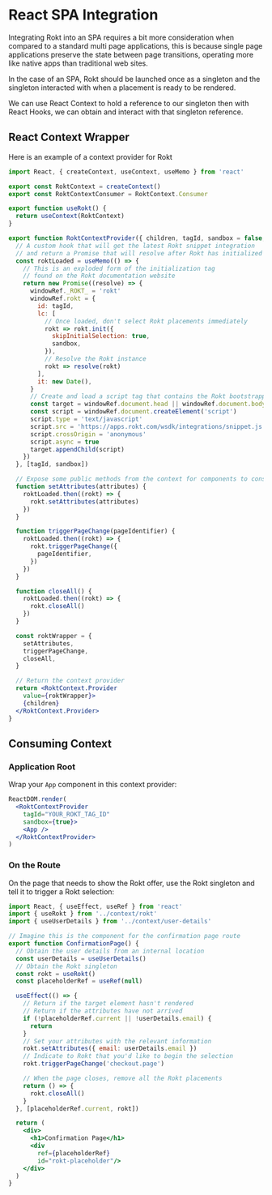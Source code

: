 # React SPA Integration

Integrating Rokt into an SPA requires a bit more consideration when compared to a standard multi page applications, this is because single page applications preserve the state between page transitions, operating more like native apps than traditional web sites.

In the case of an SPA, Rokt should be launched once as a singleton and the singleton interacted with when a placement is ready to be rendered. 

We can use React Context to hold a reference to our singleton then with React Hooks, we can obtain and interact with that singleton reference.

## React Context Wrapper

Here is an example of a context provider for Rokt

```jsx
import React, { createContext, useContext, useMemo } from 'react'

export const RoktContext = createContext()
export const RoktContextConsumer = RoktContext.Consumer

export function useRokt() {
  return useContext(RoktContext)
}

export function RoktContextProvider({ children, tagId, sandbox = false, windowRef = window }) {
  // A custom hook that will get the latest Rokt snippet integration
  // and return a Promise that will resolve after Rokt has initialized
  const roktLoaded = useMemo(() => {
    // This is an exploded form of the initialization tag 
    // found on the Rokt documentation website
    return new Promise((resolve) => {
      windowRef._ROKT_ = 'rokt'
      windowRef.rokt = {
        id: tagId,
        lc: [
          // Once loaded, don't select Rokt placements immediately
          rokt => rokt.init({
            skipInitialSelection: true,
            sandbox,
          }),
          // Resolve the Rokt instance
          rokt => resolve(rokt)
        ],
        it: new Date(),
      }
      // Create and load a script tag that contains the Rokt bootstrapper
      const target = windowRef.document.head || windowRef.document.body
      const script = windowRef.document.createElement('script')
      script.type = 'text/javascript'
      script.src = 'https://apps.rokt.com/wsdk/integrations/snippet.js'
      script.crossOrigin = 'anonymous'
      script.async = true
      target.appendChild(script)
    })
  }, [tagId, sandbox])

  // Expose some public methods from the context for components to consume
  function setAttributes(attributes) {
    roktLoaded.then((rokt) => {
      rokt.setAttributes(attributes)
    })
  }

  function triggerPageChange(pageIdentifier) {
    roktLoaded.then((rokt) => {
      rokt.triggerPageChange({
        pageIdentifier,
      })
    })
  }

  function closeAll() {
    roktLoaded.then((rokt) => {
      rokt.closeAll()
    })
  }

  const roktWrapper = {
    setAttributes,
    triggerPageChange,
    closeAll,
  }

  // Return the context provider
  return <RoktContext.Provider 
    value={roktWrapper}>
    {children}
  </RoktContext.Provider>
}
```

## Consuming Context

### Application Root

Wrap your `App` component in this context provider:

```jsx
ReactDOM.render(
  <RoktContextProvider
    tagId="YOUR_ROKT_TAG_ID"
    sandbox={true}>
    <App />
  </RoktContextProvider>
)
```

### On the Route

On the page that needs to show the Rokt offer, use the Rokt singleton and tell it to trigger a Rokt selection:

```jsx
import React, { useEffect, useRef } from 'react'
import { useRokt } from '../context/rokt'
import { useUserDetails } from '../context/user-details'

// Imagine this is the component for the confirmation page route
export function ConfirmationPage() {
  // Obtain the user details from an internal location
  const userDetails = useUserDetails()
  // Obtain the Rokt singleton
  const rokt = useRokt()
  const placeholderRef = useRef(null)

  useEffect(() => {
    // Return if the target element hasn't rendered
    // Return if the attributes have not arrived
    if (!placeholderRef.current || !userDetails.email) {
      return
    }
    // Set your attributes with the relevant information
    rokt.setAttributes({ email: userDetails.email })
    // Indicate to Rokt that you'd like to begin the selection
    rokt.triggerPageChange('checkout.page')

    // When the page closes, remove all the Rokt placements
    return () => {
      rokt.closeAll()
    }
  }, [placeholderRef.current, rokt])

  return (
    <div>
      <h1>Confirmation Page</h1>
      <div
        ref={placeholderRef}
        id="rokt-placeholder"/>
    </div>
  )
}
```